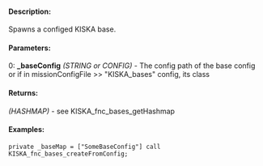 #### Description:
Spawns a configed KISKA base.

#### Parameters:
0: **_baseConfig** *(STRING or CONFIG)* - The config path of the base config or ifin missionConfigFile >> "KISKA_bases" config, its class

#### Returns:
*(HASHMAP)* - see KISKA_fnc_bases_getHashmap

#### Examples:
```sqf
private _baseMap = ["SomeBaseConfig"] call KISKA_fnc_bases_createFromConfig;
```

